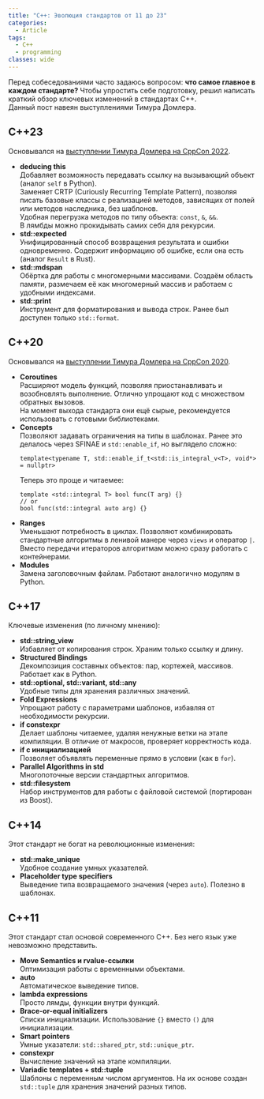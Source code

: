 ```yaml
---
title: "C++: Эволюция стандартов от 11 до 23"
categories:
  - Article
tags:
  - C++
  - programming
classes: wide
---
```


Перед собеседованиями часто задаюсь вопросом: **что самое главное в каждом стандарте?** Чтобы упростить себе подготовку, решил написать краткий обзор ключевых изменений в стандартах C++.  
Данный пост навеян выступлениями Тимура Домлера.

## C++23  
Основывался на [выступлении Тимура Домлера на CppCon 2022](https://www.youtube.com/watch?v=eD-ceG-oByA).

- **deducing this**  
  Добавляет возможность передавать ссылку на вызывающий объект (аналог `self` в Python).  
  Заменяет CRTP (Curiously Recurring Template Pattern), позволяя писать базовые классы с реализацией методов, зависящих от полей или методов наследника, без шаблонов.  
  Удобная перегрузка методов по типу объекта: `const`, `&`, `&&`.  
  В лямбды можно прокидывать самих себя для рекурсии.  
- **std::expected**  
  Унифицированный способ возвращения результата и ошибки одновременно. Содержит информацию об ошибке, если она есть (аналог `Result` в Rust).
- **std::mdspan**  
  Обёртка для работы с многомерными массивами. Создаём область памяти, размечаем её как многомерный массив и работаем с удобными индексами.  
- **std::print**  
  Инструмент для форматирования и вывода строк. Ранее был доступен только `std::format`.  

## C++20  
Основывался на [выступлении Тимура Домлера на CppCon 2020](https://www.youtube.com/watch?v=ImLFlLjSveM).  
- **Coroutines**  
  Расширяют модель функций, позволяя приостанавливать и возобновлять выполнение. Отлично упрощают код с множеством обратных вызовов.  
  На момент выхода стандарта они ещё сырые, рекомендуется использовать с готовыми библиотеками.  
- **Concepts**  
  Позволяют задавать ограничения на типы в шаблонах. Ранее это делалось через SFINAE и `std::enable_if`, но выглядело сложно:  
  ```
  template<typename T, std::enable_if_t<std::is_integral_v<T>, void*> = nullptr>
  ```  
  Теперь это проще и читаемее:  
  ```
  template <std::integral T> bool func(T arg) {}
  // or 
  bool func(std::integral auto arg) {}
  ```  
- **Ranges**  
  Уменьшают потребность в циклах. Позволяют комбинировать стандартные алгоритмы в ленивой манере через `views` и оператор `|`.  
  Вместо передачи итераторов алгоритмам можно сразу работать с контейнерами.  
- **Modules**  
  Замена заголовочным файлам. Работают аналогично модулям в Python.  

## C++17  
Ключевые изменения (по личному мнению):
- **std::string_view**  
  Избавляет от копирования строк. Храним только ссылку и длину.  
- **Structured Bindings**  
  Декомпозиция составных объектов: пар, кортежей, массивов. Работает как в Python.  
- **std::optional, std::variant, std::any**  
  Удобные типы для хранения различных значений.  
- **Fold Expressions**  
  Упрощают работу с параметрами шаблонов, избавляя от необходимости рекурсии.  
- **if constexpr**  
  Делает шаблоны читаемее, удаляя ненужные ветки на этапе компиляции. В отличие от макросов, проверяет корректность кода.  
- **if с инициализацией**  
  Позволяет объявлять переменные прямо в условии (как в `for`).  
- **Parallel Algorithms in std**  
  Многопоточные версии стандартных алгоритмов.  
- **std::filesystem**  
  Набор инструментов для работы с файловой системой (портирован из Boost).  

## C++14  
Этот стандарт не богат на революционные изменения:

- **std::make_unique**  
  Удобное создание умных указателей.  
- **Placeholder type specifiers**  
  Выведение типа возвращаемого значения (через `auto`). Полезно в шаблонах.  

## C++11  
Этот стандарт стал основой современного C++. Без него язык уже невозможно представить.  

- **Move Semantics и rvalue-ссылки**  
  Оптимизация работы с временными объектами.  
- **auto**  
  Автоматическое выведение типов.  
- **lambda expressions**  
  Просто лямды, функции внутри функций.
- **Brace-or-equal initializers**  
  Списки инициализации. Использование `{}` вместо `()` для инициализации.  
- **Smart pointers**  
  Умные указатели: `std::shared_ptr`, `std::unique_ptr`.  
- **constexpr**  
  Вычисление значений на этапе компиляции.  
- **Variadic templates + std::tuple**  
  Шаблоны с переменным числом аргументов. На их основе создан `std::tuple` для хранения значений разных типов.